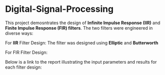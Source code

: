 # Digital-Signal-Processing

This project demosntrates the design of **Infinite Impulse Response (IIR)** and **Finite Impulse Response (FIR) filters**. The two filters were engineered in diverse ways:

For **IIR** Filter Design: The filter was designed using **Elliptic** and **Butterworth**

For FIR Filter Design:

Below is a link to the report illustrating the input parameters and results for each filter design:

